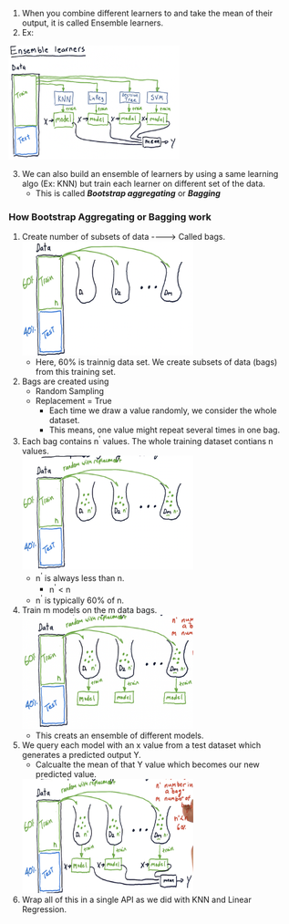 1. When you combine different learners to and take the mean of their output, it is called Ensemble learners.
2. Ex: <br>
<img src = "image-5.png" width = "300" height = "200">

3. We can also build an ensemble of learners by using a same learning algo (Ex: KNN) but train each learner on different set of the data.
    - This is called ***Bootstrap aggregating*** or ***Bagging***

### How Bootstrap Aggregating or Bagging work

1. Create number of subsets of data ----> Called bags. <br>
    <img src = "image-6.png" width = "300" height = "200">
    - Here, 60% is trainnig data set. We create subsets of data (bags) from this training set.
2. Bags are created using
    - Random Sampling
    - Replacement = True
        - Each time we draw a value randomly, we consider the whole dataset.
        - This means, one value might repeat several times in one bag.
3. Each bag contains n<sup>'</sup> values. The whole training dataset contians n values. <br>
    <img src = "image-7.png" width = "300" height = "200">
    - n<sup>'</sup> is always less than n.
        - n<sup>'</sup> <  n
    - n<sup>'</sup> is typically 60% of n.
4. Train m models on the m data bags. <br>
    <img src = "image-8.png" width = "300" height = "200">
    - This creats an ensemble of different models.
5. We query each model with an x value from a test dataset which generates a predicted output Y.
    - Calcualte the mean of that Y value which becomes our new predicted value.
    <img src = "image-9.png" width = "300" height = "200">
6. Wrap all of this in a single API as we did with KNN and Linear Regression.
